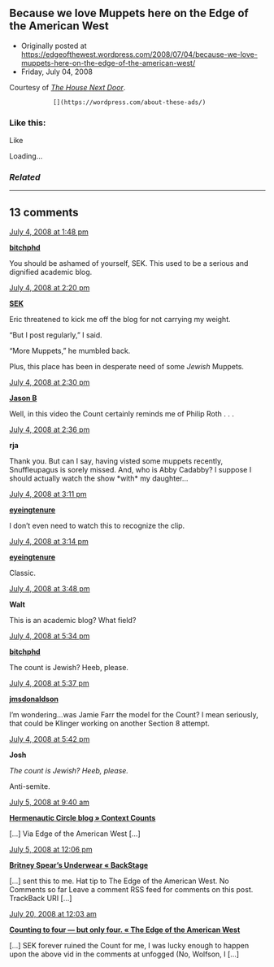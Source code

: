 ## Because we love Muppets here on the Edge of the American West

 * Originally posted at https://edgeofthewest.wordpress.com/2008/07/04/because-we-love-muppets-here-on-the-edge-of-the-american-west/
 * Friday, July 04, 2008




Courtesy of [_The House Next Door_](http://www.thehousenextdooronline.com/2008/07/links-for-day-july-4th-2008.html).

		

			

				[](https://wordpress.com/about-these-ads/)
				

					
				

			

		

### Like this:

Like

 
Loading...

[]()

### _Related_

	

* * *

		

## 13 comments

		

	

		

[July 4, 2008 at 1:48 pm](https://edgeofthewest.wordpress.com/2008/07/04/because-we-love-muppets-here-on-the-edge-of-the-american-west/#comment-13904)

**[bitchphd](http://bitchphd.blogspot.com)**

					

		

You should be ashamed of yourself, SEK.  This used to be a serious and dignified academic blog.

		

		

						

	

	

		

[July 4, 2008 at 2:20 pm](https://edgeofthewest.wordpress.com/2008/07/04/because-we-love-muppets-here-on-the-edge-of-the-american-west/#comment-13907)

**[SEK](http://acephalous.typepad.com/)**

					

		

Eric threatened to kick me off the blog for not carrying my weight.  

“But I post regularly,” I said.

“More Muppets,” he mumbled back.

Plus, this place has been in desperate need of some _Jewish_ Muppets.

		

		

						

	

	

		

[July 4, 2008 at 2:30 pm](https://edgeofthewest.wordpress.com/2008/07/04/because-we-love-muppets-here-on-the-edge-of-the-american-west/#comment-13909)

**[Jason B](http://thecynicaldog.blogspot.com)**

					

		

Well, in this video the Count certainly reminds me of Philip Roth . . .

		

		

						

	

	

		

[July 4, 2008 at 2:36 pm](https://edgeofthewest.wordpress.com/2008/07/04/because-we-love-muppets-here-on-the-edge-of-the-american-west/#comment-13910)

**rja**

					

		

Thank you.  But can I say, having visted some muppets recently, Snuffleupagus is sorely missed.  And, who is Abby Cadabby?  I suppose I should actually watch the show \*with\* my daughter…

		

		

						

	

	

		

[July 4, 2008 at 3:11 pm](https://edgeofthewest.wordpress.com/2008/07/04/because-we-love-muppets-here-on-the-edge-of-the-american-west/#comment-13911)

**[eyeingtenure](http://awaitingtenure.wordpress.com)**

					

		

I don’t even need to watch this to recognize the clip.

		

		

						

	

	

		

[July 4, 2008 at 3:14 pm](https://edgeofthewest.wordpress.com/2008/07/04/because-we-love-muppets-here-on-the-edge-of-the-american-west/#comment-13912)

**[eyeingtenure](http://awaitingtenure.wordpress.com)**

					

		

Classic.

		

		

						

	

	

		

[July 4, 2008 at 3:48 pm](https://edgeofthewest.wordpress.com/2008/07/04/because-we-love-muppets-here-on-the-edge-of-the-american-west/#comment-13914)

**Walt**

					

		

This is an academic blog?  What field?

		

		

						

	

	

		

[July 4, 2008 at 5:34 pm](https://edgeofthewest.wordpress.com/2008/07/04/because-we-love-muppets-here-on-the-edge-of-the-american-west/#comment-13923)

**[bitchphd](http://bitchphd.blogspot.com)**

					

		

The count is Jewish?  Heeb, please.

		

		

						

	

	

		

[July 4, 2008 at 5:37 pm](https://edgeofthewest.wordpress.com/2008/07/04/because-we-love-muppets-here-on-the-edge-of-the-american-west/#comment-13924)

**[jmsdonaldson](http://cowsandplows.wordpress.com)**

					

		

I’m wondering…was Jamie Farr the model for the Count?  I mean seriously, that could be Klinger working on another Section 8 attempt.

		

		

						

	

	

		

[July 4, 2008 at 5:42 pm](https://edgeofthewest.wordpress.com/2008/07/04/because-we-love-muppets-here-on-the-edge-of-the-american-west/#comment-13925)

**Josh**

					

		

_The count is Jewish? Heeb, please._

Anti-semite.

		

		

						

	

	

		

[July 5, 2008 at 9:40 am](https://edgeofthewest.wordpress.com/2008/07/04/because-we-love-muppets-here-on-the-edge-of-the-american-west/#comment-13996)

**[Hermenautic Circle blog » Context Counts](http://hermenaut.org/2008/07/05/context-counts-2/)**

					

		

[…] Via Edge of the American West […]

		

		

						

	

	

		

[July 5, 2008 at 12:06 pm](https://edgeofthewest.wordpress.com/2008/07/04/because-we-love-muppets-here-on-the-edge-of-the-american-west/#comment-14004)

**[Britney Spear’s Underwear « BackStage](http://mybackstage.wordpress.com/2008/07/05/britney-spears-underwear/)**

					

		

[…] sent this to me. Hat tip to The Edge of the American West.     No Comments so far  Leave a comment   RSS feed for comments on this post. TrackBack URI    […]

		

		

						

	

	

		

[July 20, 2008 at 12:03 am](https://edgeofthewest.wordpress.com/2008/07/04/because-we-love-muppets-here-on-the-edge-of-the-american-west/#comment-15490)

**[Counting to four — but only four. « The Edge of the American West](https://edgeofthewest.wordpress.com/2008/07/20/counting-to-four/)**

					

		

[…] SEK forever ruined the Count for me, I was lucky enough to happen upon the above vid in the comments at unfogged (No, Wolfson, I […]

		

		

						

	

	

		

		

	

	  
